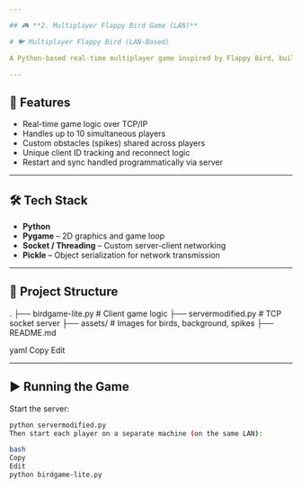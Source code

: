 ```yaml
---

## 🎮 **2. Multiplayer Flappy Bird Game (LAN)**

# 🐦 Multiplayer Flappy Bird (LAN-Based)

A Python-based real-time multiplayer game inspired by Flappy Bird, built with Pygame and a custom socket-based server. Allows up to 10 players to compete over a LAN network.

---
```


## 🚀 Features

- Real-time game logic over TCP/IP
- Handles up to 10 simultaneous players
- Custom obstacles (spikes) shared across players
- Unique client ID tracking and reconnect logic
- Restart and sync handled programmatically via server

---

## 🛠 Tech Stack

- **Python**
- **Pygame** – 2D graphics and game loop
- **Socket / Threading** – Custom server-client networking
- **Pickle** – Object serialization for network transmission

---

## 📂 Project Structure

.
├── birdgame-lite.py # Client game logic
├── servermodified.py # TCP socket server
├── assets/ # Images for birds, background, spikes
├── README.md

yaml
Copy
Edit

---

## ▶️ Running the Game

Start the server:

```bash
python servermodified.py
Then start each player on a separate machine (on the same LAN):

bash
Copy
Edit
python birdgame-lite.py
